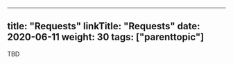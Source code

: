 
---
title: "Requests"
linkTitle: "Requests"
date: 2020-06-11
weight: 30
tags: ["parenttopic"]
---

TBD
